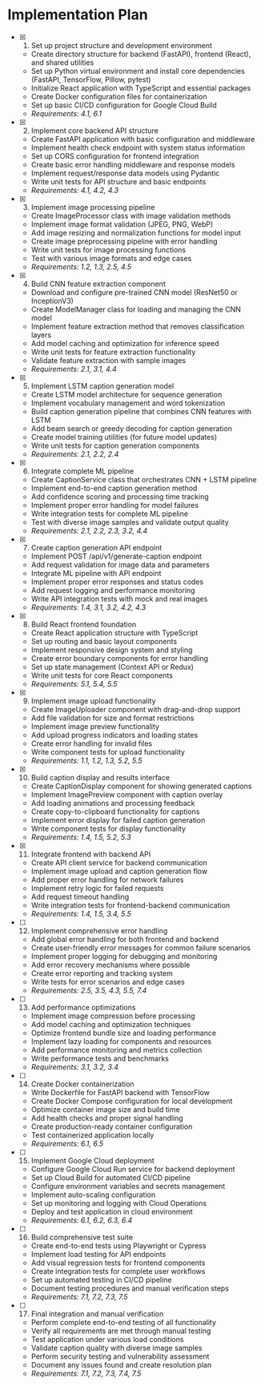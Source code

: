 # Implementation Plan

- [x] 1. Set up project structure and development environment
  - Create directory structure for backend (FastAPI), frontend (React), and shared utilities
  - Set up Python virtual environment and install core dependencies (FastAPI, TensorFlow, Pillow, pytest)
  - Initialize React application with TypeScript and essential packages
  - Create Docker configuration files for containerization
  - Set up basic CI/CD configuration for Google Cloud Build
  - _Requirements: 4.1, 6.1_

- [x] 2. Implement core backend API structure
  - Create FastAPI application with basic configuration and middleware
  - Implement health check endpoint with system status information
  - Set up CORS configuration for frontend integration
  - Create basic error handling middleware and response models
  - Implement request/response data models using Pydantic
  - Write unit tests for API structure and basic endpoints
  - _Requirements: 4.1, 4.2, 4.3_

- [x] 3. Implement image processing pipeline
  - Create ImageProcessor class with image validation methods
  - Implement image format validation (JPEG, PNG, WebP)
  - Add image resizing and normalization functions for model input
  - Create image preprocessing pipeline with error handling
  - Write unit tests for image processing functions
  - Test with various image formats and edge cases
  - _Requirements: 1.2, 1.3, 2.5, 4.5_

- [x] 4. Build CNN feature extraction component
  - Download and configure pre-trained CNN model (ResNet50 or InceptionV3)
  - Create ModelManager class for loading and managing the CNN model
  - Implement feature extraction method that removes classification layers
  - Add model caching and optimization for inference speed
  - Write unit tests for feature extraction functionality
  - Validate feature extraction with sample images
  - _Requirements: 2.1, 3.1, 4.4_

- [x] 5. Implement LSTM caption generation model
  - Create LSTM model architecture for sequence generation
  - Implement vocabulary management and word tokenization
  - Build caption generation pipeline that combines CNN features with LSTM
  - Add beam search or greedy decoding for caption generation
  - Create model training utilities (for future model updates)
  - Write unit tests for caption generation components
  - _Requirements: 2.1, 2.2, 2.4_

- [x] 6. Integrate complete ML pipeline
  - Create CaptionService class that orchestrates CNN + LSTM pipeline
  - Implement end-to-end caption generation method
  - Add confidence scoring and processing time tracking
  - Implement proper error handling for model failures
  - Write integration tests for complete ML pipeline
  - Test with diverse image samples and validate output quality
  - _Requirements: 2.1, 2.2, 2.3, 3.2, 4.4_

- [x] 7. Create caption generation API endpoint
  - Implement POST /api/v1/generate-caption endpoint
  - Add request validation for image data and parameters
  - Integrate ML pipeline with API endpoint
  - Implement proper error responses and status codes
  - Add request logging and performance monitoring
  - Write API integration tests with mock and real images
  - _Requirements: 1.4, 3.1, 3.2, 4.2, 4.3_

- [x] 8. Build React frontend foundation
  - Create React application structure with TypeScript
  - Set up routing and basic layout components
  - Implement responsive design system and styling
  - Create error boundary components for error handling
  - Set up state management (Context API or Redux)
  - Write unit tests for core React components
  - _Requirements: 5.1, 5.4, 5.5_

- [x] 9. Implement image upload functionality
  - Create ImageUploader component with drag-and-drop support
  - Add file validation for size and format restrictions
  - Implement image preview functionality
  - Add upload progress indicators and loading states
  - Create error handling for invalid files
  - Write component tests for upload functionality
  - _Requirements: 1.1, 1.2, 1.3, 5.2, 5.5_

- [x] 10. Build caption display and results interface
  - Create CaptionDisplay component for showing generated captions
  - Implement ImagePreview component with caption overlay
  - Add loading animations and processing feedback
  - Create copy-to-clipboard functionality for captions
  - Implement error display for failed caption generation
  - Write component tests for display functionality
  - _Requirements: 1.4, 1.5, 5.2, 5.3_

- [x] 11. Integrate frontend with backend API
  - Create API client service for backend communication
  - Implement image upload and caption generation flow
  - Add proper error handling for network failures
  - Implement retry logic for failed requests
  - Add request timeout handling
  - Write integration tests for frontend-backend communication
  - _Requirements: 1.4, 1.5, 3.4, 5.5_

- [ ] 12. Implement comprehensive error handling
  - Add global error handling for both frontend and backend
  - Create user-friendly error messages for common failure scenarios
  - Implement proper logging for debugging and monitoring
  - Add error recovery mechanisms where possible
  - Create error reporting and tracking system
  - Write tests for error scenarios and edge cases
  - _Requirements: 2.5, 3.5, 4.3, 5.5, 7.4_

- [ ] 13. Add performance optimizations
  - Implement image compression before processing
  - Add model caching and optimization techniques
  - Optimize frontend bundle size and loading performance
  - Implement lazy loading for components and resources
  - Add performance monitoring and metrics collection
  - Write performance tests and benchmarks
  - _Requirements: 3.1, 3.2, 3.4_

- [ ] 14. Create Docker containerization
  - Write Dockerfile for FastAPI backend with TensorFlow
  - Create Docker Compose configuration for local development
  - Optimize container image size and build time
  - Add health checks and proper signal handling
  - Create production-ready container configuration
  - Test containerized application locally
  - _Requirements: 6.1, 6.5_

- [ ] 15. Implement Google Cloud deployment
  - Configure Google Cloud Run service for backend deployment
  - Set up Cloud Build for automated CI/CD pipeline
  - Configure environment variables and secrets management
  - Implement auto-scaling configuration
  - Set up monitoring and logging with Cloud Operations
  - Deploy and test application in cloud environment
  - _Requirements: 6.1, 6.2, 6.3, 6.4_

- [ ] 16. Build comprehensive test suite
  - Create end-to-end tests using Playwright or Cypress
  - Implement load testing for API endpoints
  - Add visual regression tests for frontend components
  - Create integration tests for complete user workflows
  - Set up automated testing in CI/CD pipeline
  - Document testing procedures and manual verification steps
  - _Requirements: 7.1, 7.2, 7.3, 7.5_

- [ ] 17. Final integration and manual verification
  - Perform complete end-to-end testing of all functionality
  - Verify all requirements are met through manual testing
  - Test application under various load conditions
  - Validate caption quality with diverse image samples
  - Perform security testing and vulnerability assessment
  - Document any issues found and create resolution plan
  - _Requirements: 7.1, 7.2, 7.3, 7.4, 7.5_